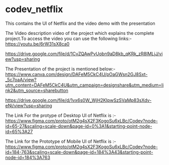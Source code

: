 # codev_netflix
This contains the UI of Netflix and the video demo with the presentation

The Video description video of the project which explains the complete project.To access the video you can use the following links:-
https://youtu.be/6rW31sX8ca0

https://drive.google.com/file/d/1CvZQAwPvUobn9aD8kb_qKRk_zR8IMLjJ/view?usp=sharing

The Presentation of the project is mentioned below:-
https://www.canva.com/design/DAFeM5CkC4U/pOaGWsn2GJ8Sxt-_5c7oaA/view?utm_content=DAFeM5CkC4U&utm_campaign=designshare&utm_medium=link2&utm_source=sharebutton

https://drive.google.com/file/d/1vx6s0W_WjH2KIpwSzSVaMp83sXdv-eNj/view?usp=sharing

The Link For the protype of Desktop UI of Netflix is :-
https://www.figma.com/proto/otM2g4sX2F3KogoSu6xLBc/Codev?node-id=65-27&scaling=scale-down&page-id=0%3A1&starting-point-node-id=65%3A27

The Link for the Prototype of Mobile UI of Netflix is :-
https://www.figma.com/proto/otM2g4sX2F3KogoSu6xLBc/Codev?node-id=184-763&scaling=scale-down&page-id=184%3A43&starting-point-node-id=184%3A763
